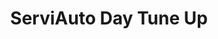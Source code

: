 ---
title: "ServiAuto Day Tune Up"
url: /pereira/serviauto-day-tune-up/
shop: reparación de automóviles
---